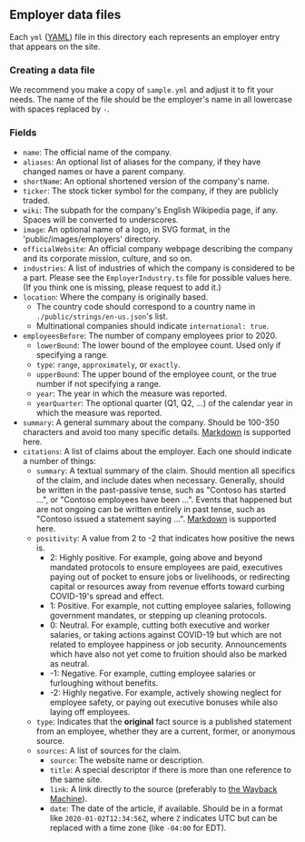 ## Employer data files

Each `yml` ([YAML](https://yaml.org/)) file in this directory each represents an employer entry that appears on the site.

### Creating a data file

We recommend you make a copy of `sample.yml` and adjust it to fit your needs. The name of the file should be the employer's name in all lowercase with spaces replaced by `-`.

### Fields

- `name`: The official name of the company.
- `aliases`: An optional list of aliases for the company, if they have changed names or have a parent company.
- `shortName`: An optional shortened version of the company's name.
- `ticker`: The stock ticker symbol for the company, if they are publicly traded.
- `wiki`: The subpath for the company's English Wikipedia page, if any. Spaces will be converted to underscores.
- `image`: An optional name of a logo, in SVG format, in the 'public/images/employers' directory.
- `officialWebsite`: An official company webpage describing the company and its corporate mission, culture, and so on.
- `industries`: A list of industries of which the company is considered to be a part. Please see the `EmployerIndustry.ts` file for possible values here. (If you think one is missing, please request to add it.)
- `location`: Where the company is originally based.
	- The country code should correspond to a country name in `./public/strings/en-us.json`'s list.
	- Multinational companies should indicate `international: true`.
- `employeesBefore`: The number of company employees prior to 2020.
	- `lowerBound`: The lower bound of the employee count. Used only if specifying a range.
	- `type`: `range`, `approximately`, or `exactly`.
	- `upperBound`: The upper bound of the employee count, or the true number if not specifying a range.
	- `year`: The year in which the measure was reported.
	- `yearQuarter`: The optional quarter (Q1, Q2, ...) of the calendar year in which the measure was reported.
- `summary`: A general summary about the company. Should be 100-350 characters and avoid too many specific details. [Markdown](https://www.markdownguide.org/basic-syntax/) is supported here.
- `citations`: A list of claims about the employer. Each one should indicate a number of things:
	- `summary`: A textual summary of the claim. Should mention all specifics of the claim, and include dates when necessary. Generally, should be written in the past-passive tense, such as "Contoso has started ...", or "Contoso employees have been ...". Events that happened but are not ongoing can be written entirely in past tense, such as "Contoso issued a statement saying ...". [Markdown](https://www.markdownguide.org/basic-syntax/) is supported here.
	- `positivity`: A value from 2 to -2 that indicates how positive the news is.
		- 2: Highly positive. For example, going above and beyond mandated protocols to ensure employees are paid, executives paying out of pocket to ensure jobs or livelihoods, or redirecting capital or resources away from revenue efforts toward curbing COVID-19's spread and effect.
		- 1: Positive. For example, not cutting employee salaries, following government mandates, or stepping up cleaning protocols.
		- 0: Neutral. For example, cutting both executive and worker salaries, or taking actions against COVID-19 but which are not related to employee happiness or job security. Announcements which have also not yet come to fruition should also be marked as neutral.
		- -1: Negative. For example, cutting employee salaries or furloughing without benefits.
		- -2: Highly negative. For example, actively showing neglect for employee safety, or paying out executive bonuses while also laying off employees.
	- `type`: Indicates that the **original** fact source is a published statement from an employee, whether they are a current, former, or anonymous source.
	- `sources`: A list of sources for the claim.
		- `source`: The website name or description.
		- `title`: A special descriptor if there is more than one reference to the same site.
		- `link`: A link directly to the source (preferably to [the Wayback Machine](https://web.archive.org)).
		- `date`: The date of the article, if available. Should be in a format like `2020-01-02T12:34:56Z`, where `Z` indicates UTC but can be replaced with a time zone (like `-04:00` for EDT).
